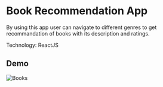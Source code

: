 # Book Recommendation App

By using this app user can navigate to different genres to get recommandation of books with its description and ratings.

Technology: ReactJS

## Demo
![Books](https://user-images.githubusercontent.com/70641781/183013699-768ccdd4-7a78-454a-8e89-5865ad089fd7.gif)
